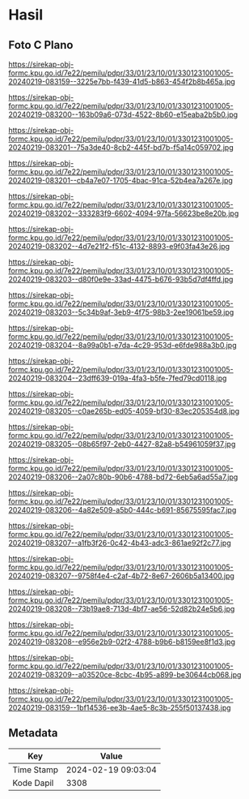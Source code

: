 # Hasil

## Foto C Plano

https://sirekap-obj-formc.kpu.go.id/7e22/pemilu/pdpr/33/01/23/10/01/3301231001005-20240219-083159--3225e7bb-f439-41d5-b863-454f2b8b465a.jpg

https://sirekap-obj-formc.kpu.go.id/7e22/pemilu/pdpr/33/01/23/10/01/3301231001005-20240219-083200--163b09a6-073d-4522-8b60-e15eaba2b5b0.jpg

https://sirekap-obj-formc.kpu.go.id/7e22/pemilu/pdpr/33/01/23/10/01/3301231001005-20240219-083201--75a3de40-8cb2-445f-bd7b-f5a14c059702.jpg

https://sirekap-obj-formc.kpu.go.id/7e22/pemilu/pdpr/33/01/23/10/01/3301231001005-20240219-083201--cb4a7e07-1705-4bac-91ca-52b4ea7a267e.jpg

https://sirekap-obj-formc.kpu.go.id/7e22/pemilu/pdpr/33/01/23/10/01/3301231001005-20240219-083202--333283f9-6602-4094-97fa-56623be8e20b.jpg

https://sirekap-obj-formc.kpu.go.id/7e22/pemilu/pdpr/33/01/23/10/01/3301231001005-20240219-083202--4d7e21f2-f51c-4132-8893-e9f03fa43e26.jpg

https://sirekap-obj-formc.kpu.go.id/7e22/pemilu/pdpr/33/01/23/10/01/3301231001005-20240219-083203--d80f0e9e-33ad-4475-b676-93b5d7df4ffd.jpg

https://sirekap-obj-formc.kpu.go.id/7e22/pemilu/pdpr/33/01/23/10/01/3301231001005-20240219-083203--5c34b9af-3eb9-4f75-98b3-2ee19061be59.jpg

https://sirekap-obj-formc.kpu.go.id/7e22/pemilu/pdpr/33/01/23/10/01/3301231001005-20240219-083204--8a99a0b1-e7da-4c29-953d-e6fde988a3b0.jpg

https://sirekap-obj-formc.kpu.go.id/7e22/pemilu/pdpr/33/01/23/10/01/3301231001005-20240219-083204--23dff639-019a-4fa3-b5fe-7fed79cd0118.jpg

https://sirekap-obj-formc.kpu.go.id/7e22/pemilu/pdpr/33/01/23/10/01/3301231001005-20240219-083205--c0ae265b-ed05-4059-bf30-83ec205354d8.jpg

https://sirekap-obj-formc.kpu.go.id/7e22/pemilu/pdpr/33/01/23/10/01/3301231001005-20240219-083205--08b65f97-2eb0-4427-82a8-b54961059f37.jpg

https://sirekap-obj-formc.kpu.go.id/7e22/pemilu/pdpr/33/01/23/10/01/3301231001005-20240219-083206--2a07c80b-90b6-4788-bd72-6eb5a6ad55a7.jpg

https://sirekap-obj-formc.kpu.go.id/7e22/pemilu/pdpr/33/01/23/10/01/3301231001005-20240219-083206--4a82e509-a5b0-444c-b691-85675595fac7.jpg

https://sirekap-obj-formc.kpu.go.id/7e22/pemilu/pdpr/33/01/23/10/01/3301231001005-20240219-083207--a1fb3f26-0c42-4b43-adc3-861ae92f2c77.jpg

https://sirekap-obj-formc.kpu.go.id/7e22/pemilu/pdpr/33/01/23/10/01/3301231001005-20240219-083207--9758f4e4-c2af-4b72-8e67-2606b5a13400.jpg

https://sirekap-obj-formc.kpu.go.id/7e22/pemilu/pdpr/33/01/23/10/01/3301231001005-20240219-083208--73b19ae8-713d-4bf7-ae56-52d82b24e5b6.jpg

https://sirekap-obj-formc.kpu.go.id/7e22/pemilu/pdpr/33/01/23/10/01/3301231001005-20240219-083208--e956e2b9-02f2-4788-b9b6-b8159ee8f1d3.jpg

https://sirekap-obj-formc.kpu.go.id/7e22/pemilu/pdpr/33/01/23/10/01/3301231001005-20240219-083209--a03520ce-8cbc-4b95-a899-be30644cb068.jpg

https://sirekap-obj-formc.kpu.go.id/7e22/pemilu/pdpr/33/01/23/10/01/3301231001005-20240219-083159--1bf14536-ee3b-4ae5-8c3b-255f50137438.jpg


## Metadata

| Key        | Value               |
| ---------- | ------------------- |
| Time Stamp | 2024-02-19 09:03:04 |
| Kode Dapil | 3308                |



